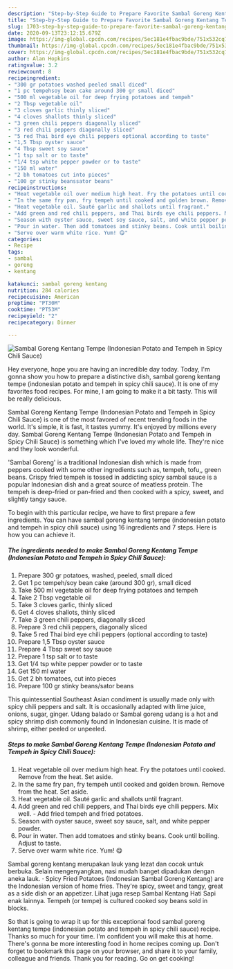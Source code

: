 ```yaml
---
description: "Step-by-Step Guide to Prepare Favorite Sambal Goreng Kentang Tempe (Indonesian Potato and Tempeh in Spicy Chili Sauce)"
title: "Step-by-Step Guide to Prepare Favorite Sambal Goreng Kentang Tempe (Indonesian Potato and Tempeh in Spicy Chili Sauce)"
slug: 1703-step-by-step-guide-to-prepare-favorite-sambal-goreng-kentang-tempe-indonesian-potato-and-tempeh-in-spicy-chili-sauce
date: 2020-09-13T23:12:15.679Z
image: https://img-global.cpcdn.com/recipes/5ec181e4fbac9bde/751x532cq70/sambal-goreng-kentang-tempe-indonesian-potato-and-tempeh-in-spicy-chili-sauce-recipe-main-photo.jpg
thumbnail: https://img-global.cpcdn.com/recipes/5ec181e4fbac9bde/751x532cq70/sambal-goreng-kentang-tempe-indonesian-potato-and-tempeh-in-spicy-chili-sauce-recipe-main-photo.jpg
cover: https://img-global.cpcdn.com/recipes/5ec181e4fbac9bde/751x532cq70/sambal-goreng-kentang-tempe-indonesian-potato-and-tempeh-in-spicy-chili-sauce-recipe-main-photo.jpg
author: Alan Hopkins
ratingvalue: 3.2
reviewcount: 8
recipeingredient:
- "300 gr potatoes washed peeled small diced"
- "1 pc tempehsoy bean cake around 300 gr small diced"
- "500 ml vegetable oil for deep frying potatoes and tempeh"
- "2 Tbsp vegetable oil"
- "3 cloves garlic thinly sliced"
- "4 cloves shallots thinly sliced"
- "3 green chili peppers diagonally sliced"
- "3 red chili peppers diagonally sliced"
- "5 red Thai bird eye chili peppers optional according to taste"
- "1,5 Tbsp oyster sauce"
- "4 Tbsp sweet soy sauce"
- "1 tsp salt or to taste"
- "1/4 tsp white pepper powder or to taste"
- "150 ml water"
- "2 bh tomatoes cut into pieces"
- "100 gr stinky beanssator beans"
recipeinstructions:
- "Heat vegetable oil over medium high heat. Fry the potatoes until cooked. Remove from the heat. Set aside."
- "In the same fry pan, fry tempeh until cooked and golden brown. Remove from the heat. Set aside."
- "Heat vegetable oil. Sauté garlic and shallots until fragrant."
- "Add green and red chili peppers, and Thai birds eye chili peppers. Mix well. Add fried tempeh and fried potatoes."
- "Season with oyster sauce, sweet soy sauce, salt, and white pepper powder."
- "Pour in water. Then add tomatoes and stinky beans. Cook until boiling. Adjust to taste."
- "Serve over warm white rice. Yum! 😋"
categories:
- Recipe
tags:
- sambal
- goreng
- kentang

katakunci: sambal goreng kentang 
nutrition: 284 calories
recipecuisine: American
preptime: "PT30M"
cooktime: "PT53M"
recipeyield: "2"
recipecategory: Dinner

---
```



![Sambal Goreng Kentang Tempe (Indonesian Potato and Tempeh in Spicy Chili Sauce)](https://img-global.cpcdn.com/recipes/5ec181e4fbac9bde/751x532cq70/sambal-goreng-kentang-tempe-indonesian-potato-and-tempeh-in-spicy-chili-sauce-recipe-main-photo.jpg)

Hey everyone, hope you are having an incredible day today. Today, I'm gonna show you how to prepare a distinctive dish, sambal goreng kentang tempe (indonesian potato and tempeh in spicy chili sauce). It is one of my favorites food recipes. For mine, I am going to make it a bit tasty. This will be really delicious.

Sambal Goreng Kentang Tempe (Indonesian Potato and Tempeh in Spicy Chili Sauce) is one of the most favored of recent trending foods in the world. It's simple, it is fast, it tastes yummy. It's enjoyed by millions every day. Sambal Goreng Kentang Tempe (Indonesian Potato and Tempeh in Spicy Chili Sauce) is something which I've loved my whole life. They're nice and they look wonderful.

&#39;Sambal Goreng&#39; is a traditional Indonesian dish which is made from peppers cooked with some other ingredients such as, tempeh, tofu,, green beans. Crispy fried tempeh is tossed in addicting spicy sambal sauce is a popular Indonesian dish and a great source of meatless protein. The tempeh is deep-fried or pan-fried and then cooked with a spicy, sweet, and slightly tangy sauce.


To begin with this particular recipe, we have to first prepare a few ingredients. You can have sambal goreng kentang tempe (indonesian potato and tempeh in spicy chili sauce) using 16 ingredients and 7 steps. Here is how you can achieve it.

<!--inarticleads1-->

##### The ingredients needed to make Sambal Goreng Kentang Tempe (Indonesian Potato and Tempeh in Spicy Chili Sauce):

1. Prepare 300 gr potatoes, washed, peeled, small diced
1. Get 1 pc tempeh/soy bean cake (around 300 gr), small diced
1. Take 500 ml vegetable oil for deep frying potatoes and tempeh
1. Take 2 Tbsp vegetable oil
1. Take 3 cloves garlic, thinly sliced
1. Get 4 cloves shallots, thinly sliced
1. Take 3 green chili peppers, diagonally sliced
1. Prepare 3 red chili peppers, diagonally sliced
1. Take 5 red Thai bird eye chili peppers (optional according to taste)
1. Prepare 1,5 Tbsp oyster sauce
1. Prepare 4 Tbsp sweet soy sauce
1. Prepare 1 tsp salt or to taste
1. Get 1/4 tsp white pepper powder or to taste
1. Get 150 ml water
1. Get 2 bh tomatoes, cut into pieces
1. Prepare 100 gr stinky beans/sator beans


This quintessential Southeast Asian condiment is usually made only with spicy chili peppers and salt. It is occasionally adapted with lime juice, onions, sugar, ginger. Udang balado or Sambal goreng udang is a hot and spicy shrimp dish commonly found in Indonesian cuisine. It is made of shrimp, either peeled or unpeeled. 

<!--inarticleads2-->

##### Steps to make Sambal Goreng Kentang Tempe (Indonesian Potato and Tempeh in Spicy Chili Sauce):

1. Heat vegetable oil over medium high heat. Fry the potatoes until cooked. Remove from the heat. Set aside.
1. In the same fry pan, fry tempeh until cooked and golden brown. Remove from the heat. Set aside.
1. Heat vegetable oil. Sauté garlic and shallots until fragrant.
1. Add green and red chili peppers, and Thai birds eye chili peppers. Mix well. - Add fried tempeh and fried potatoes.
1. Season with oyster sauce, sweet soy sauce, salt, and white pepper powder.
1. Pour in water. Then add tomatoes and stinky beans. Cook until boiling. Adjust to taste.
1. Serve over warm white rice. Yum! 😋


Sambal goreng kentang merupakan lauk yang lezat dan cocok untuk berbuka. Selain mengenyangkan, nasi mudah banget dipadukan dengan aneka lauk. · Spicy Fried Potatoes (Indonesian Sambal Goreng Kentang) are the Indonesian version of home fries. They&#39;re spicy, sweet and tangy, great as a side dish or an appetizer. Lihat juga resep Sambal Kentang Hati Sapi enak lainnya. Tempeh (or tempe) is cultured cooked soy beans sold in blocks. 

So that is going to wrap it up for this exceptional food sambal goreng kentang tempe (indonesian potato and tempeh in spicy chili sauce) recipe. Thanks so much for your time. I'm confident you will make this at home. There's gonna be more interesting food in home recipes coming up. Don't forget to bookmark this page on your browser, and share it to your family, colleague and friends. Thank you for reading. Go on get cooking!
